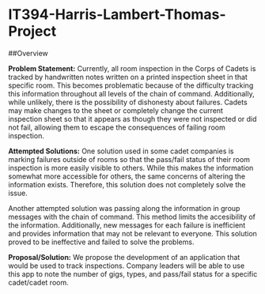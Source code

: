 # IT394-Harris-Lambert-Thomas-Project

##Overview

**Problem Statement:**
Currently, all room inspection in the Corps of Cadets is tracked by handwritten notes written on a printed inspection sheet in that specific room.
This becomes problematic because of the difficulty tracking this information throughout all levels of the chain of command. Additionally, while unlikely,
there is the possibility of dishonesty about failures. Cadets may make changes to the sheet or completely change the current inspection sheet so that
it appears as though they were not inspected or did not fail, allowing them to escape the consequences of failing room inspection.

**Attempted Solutions:**
One solution used in some cadet companies is marking failures outside of rooms so that the pass/fail status of their room inspection is more easily
visible to others. While this makes the information somewhat more accessible for others, the same concerns of altering the information exists. 
Therefore, this solution does not completely solve the issue.

Another attempted solution was passing along the information in group messages with the chain of command. This method limits the accesibility of the
information. Additionally, new messages for each failure is inefficient and provides information that may not be relevant to everyone.
This solution proved to be ineffective and failed to solve the problems.

**Proposal/Solution:**
We propose the development of an application that would be used to track inspections. Company leaders will be able to use this app to note the number
of gigs, types, and pass/fail status for a specific cadet/cadet room. 
